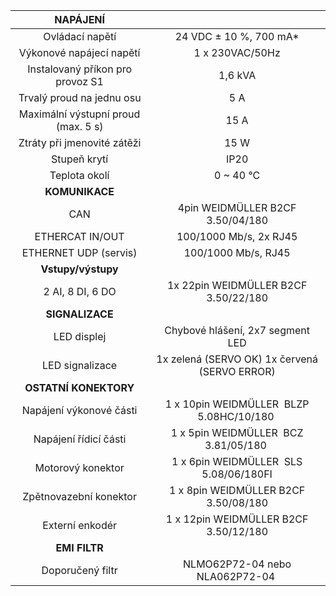 | **NAPÁJENÍ** |   |
| :---: | :---: |
| Ovládací napětí | 24 VDC ± 10 %, 700 mA* |
| Výkonové napájecí napětí | 1 x 230VAC/50Hz |
| Instalovaný příkon pro provoz S1 | 1,6 kVA |
| Trvalý proud na jednu osu | 5 A |
| Maximální výstupní proud (max. 5 s) | 15 A |
| Ztráty při jmenovité zátěži | 15 W |
| Stupeň krytí | IP20 |
| Teplota okolí | 0 ~ 40 °C |
| **KOMUNIKACE** |   |
| CAN | 4pin WEIDMÜLLER  B2CF 3.50/04/180 |
| ETHERCAT IN/OUT | 100/1000 Mb/s, 2x RJ45 |
| ETHERNET UDP (servis) | 100/1000 Mb/s, RJ45 |
| **Vstupy/výstupy** |   |
| 2 AI, 8 DI, 6 DO | 1x 22pin WEIDMÜLLER  B2CF 3.50/22/180 |
| **SIGNALIZACE** |   |
| LED displej | Chybové hlášení, 2x7 segment LED |
| LED signalizace | 1x zelená (SERVO OK)  1x červená (SERVO ERROR) |
| **OSTATNÍ KONEKTORY** |   |
| Napájení výkonové části | 1 x 10pin WEIDMÜLLER  BLZP 5.08HC/10/180   |
| Napájení řídicí části | 1 x 5pin WEIDMÜLLER  BCZ 3.81/05/180   |
| Motorový konektor | 1 x 6pin WEIDMÜLLER  SLS 5.08/06/180FI  |
| Zpětnovazební konektor | 1 x 8pin WEIDMÜLLER  B2CF 3.50/08/180 |
| Externí enkodér | 1 x 12pin WEIDMÜLLER  B2CF 3.50/12/180 |
| **EMI FILTR** |
| Doporučený filtr | NLMO62P72-04 nebo NLA062P72-04   |
